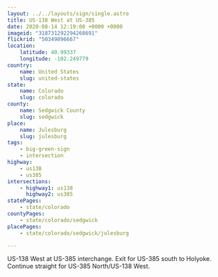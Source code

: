 ```yaml
---
layout: ../../layouts/sign/single.astro
title: US-138 West at US-385
date: 2020-08-14 12:19:08 +0000 +0000
imageid: "318731292294268691"
flickrid: "50349096667"
location:
    latitude: 40.99337
    longitude: -102.249779
country:
    name: United States
    slug: united-states
state:
    name: Colorado
    slug: colorado
county:
    name: Sedgwick County
    slug: sedgwick
place:
    name: Julesburg
    slug: julesburg
tags:
    - big-green-sign
    - intersection
highway:
    - us138
    - us385
intersections:
    - highway1: us138
      highway2: us385
statePages:
    - state/colorado
countyPages:
    - state/colorado/sedgwick
placePages:
    - state/colorado/sedgwick/julesburg

---
```

US-138 West at US-385 interchange.  Exit for US-385 south to Holyoke.  Continue straight for US-385 North/US-138 West.